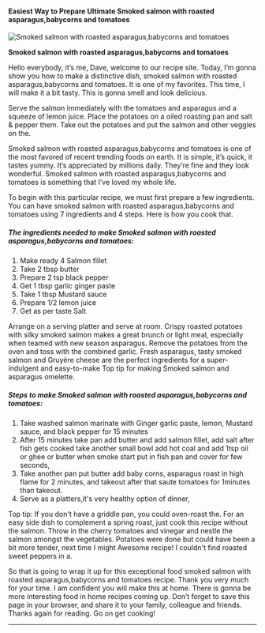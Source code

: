             

#### Easiest Way to Prepare Ultimate Smoked salmon with roasted asparagus,babycorns and tomatoes

![Smoked salmon with roasted asparagus,babycorns and tomatoes](https://img-global.cpcdn.com/recipes/54ac6645e6acf75e/751x532cq70/smoked-salmon-with-roasted-asparagusbabycorns-and-tomatoes-recipe-main-photo.jpg)

**Smoked salmon with roasted asparagus,babycorns and tomatoes**

Hello everybody, it’s me, Dave, welcome to our recipe site. Today, I’m gonna show you how to make a distinctive dish, smoked salmon with roasted asparagus,babycorns and tomatoes. It is one of my favorites. This time, I will make it a bit tasty. This is gonna smell and look delicious.

Serve the salmon immediately with the tomatoes and asparagus and a squeeze of lemon juice. Place the potatoes on a oiled roasting pan and salt & pepper them. Take out the potatoes and put the salmon and other veggies on the.

Smoked salmon with roasted asparagus,babycorns and tomatoes is one of the most favored of recent trending foods on earth. It is simple, it’s quick, it tastes yummy. It’s appreciated by millions daily. They’re fine and they look wonderful. Smoked salmon with roasted asparagus,babycorns and tomatoes is something that I’ve loved my whole life.

To begin with this particular recipe, we must first prepare a few ingredients. You can have smoked salmon with roasted asparagus,babycorns and tomatoes using 7 ingredients and 4 steps. Here is how you cook that.

##### The ingredients needed to make Smoked salmon with roasted asparagus,babycorns and tomatoes:

1.  Make ready 4 Salmon fillet
2.  Take 2 tbsp butter
3.  Prepare 2 tsp black pepper
4.  Get 1 tbsp garlic ginger paste
5.  Take 1 tbsp Mustard sauce
6.  Prepare 1/2 lemon juice
7.  Get as per taste Salt

Arrange on a serving platter and serve at room. Crispy roasted potatoes with silky smoked salmon makes a great brunch or light meal, especially when teamed with new season asparagus. Remove the potatoes from the oven and toss with the combined garlic. Fresh asparagus, tasty smoked salmon and Gruyère cheese are the perfect ingredients for a super-indulgent and easy-to-make Top tip for making Smoked salmon and asparagus omelette.

##### Steps to make Smoked salmon with roasted asparagus,babycorns and tomatoes:

1.  Take washed salmon marinate with Ginger garlic paste, lemon, Mustard sauce, and black pepper for 15 minutes
2.  After 15 minutes take pan add butter and add salmon fillet, add salt after fish gets cooked take another small bowl add hot coal and add 1tsp oil or ghee or butter when smoke start put in fish pan and cover for few seconds,
3.  Take another pan put butter add baby corns, asparagus roast in high flame for 2 minutes, and takeout after that saute tomatoes for 1minutes than takeout.
4.  Serve as a platters,it's very healthy option of dinner,

Top tip: If you don't have a griddle pan, you could oven-roast the. For an easy side dish to complement a spring roast, just cook this recipe without the salmon. Throw in the cherry tomatoes and vinegar and nestle the salmon amongst the vegetables. Potatoes were done but could have been a bit more tender, next time I might Awesome recipe! I couldn't find roasted sweet peppers in a.

So that is going to wrap it up for this exceptional food smoked salmon with roasted asparagus,babycorns and tomatoes recipe. Thank you very much for your time. I am confident you will make this at home. There is gonna be more interesting food in home recipes coming up. Don’t forget to save this page in your browser, and share it to your family, colleague and friends. Thanks again for reading. Go on get cooking!

* * *